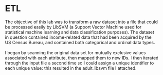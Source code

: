 # ETL
The objective of this lab was to transform a raw dataset into a file that could be processed easily by LibSVM (a Support Vector Machine used for statistical machine learning and data classification purposes). 
The dataset in question contained income-related data that had been acquired by the US Census Bureau, and contained both categorical and ordinal data types.<br>
<br>
I began by scanning the original data set for mutually exclusive values associated with each attribute, then mapped them to new IDs. I then iterated through the input file a second time so I could
assign a unique identifier to each unique value: this resulted in the adult.libsvm file I attached.
